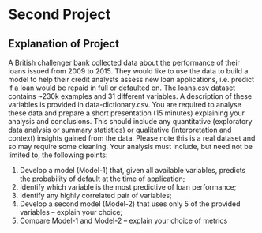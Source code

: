 # Second Project

## Explanation of Project
A British challenger bank collected data about the performance of their loans issued from
2009 to 2015. They would like to use the data to build a model to help their credit
analysts assess new loan applications, i.e. predict if a loan would be repaid in full or
defaulted on. The loans.csv dataset contains ~230k examples and 31 different variables.
A description of these variables is provided in data-dictionary.csv.
You are required to analyse these data and prepare a short presentation (15 minutes)
explaining your analysis and conclusions. This should include any quantitative
(exploratory data analysis or summary statistics) or qualitative (interpretation and
context) insights gained from the data. Please note this is a real dataset and so may
require some cleaning.
Your analysis must include, but need not be limited to, the following points:
1) Develop a model (Model-1) that, given all available variables, predicts the
probability of default at the time of application;
2) Identify which variable is the most predictive of loan performance;
3) Identify any highly correlated pair of variables;
4) Develop a second model (Model-2) that uses only 5 of the provided variables –
explain your choice;
5) Compare Model-1 and Model-2 – explain your choice of metrics
